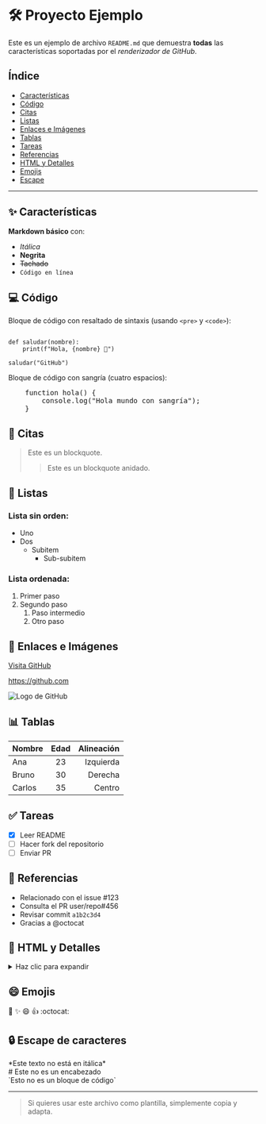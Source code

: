 # 🛠️ Proyecto Ejemplo

Este es un ejemplo de archivo `README.md` que demuestra **todas** las características soportadas por el _renderizador de GitHub_.

## Índice

- [Características](#características)
- [Código](#código)
- [Citas](#citas)
- [Listas](#listas)
- [Enlaces e Imágenes](#enlaces-e-imágenes)
- [Tablas](#tablas)
- [Tareas](#tareas)
- [Referencias](#referencias)
- [HTML y Detalles](#html-y-detalles)
- [Emojis](#emojis)
- [Escape](#escape)

---

## ✨ Características

**Markdown básico** con:

- *Itálica*
- **Negrita**
- ~~Tachado~~
- `Código en línea`

## 💻 Código

Bloque de código con resaltado de sintaxis (usando `<pre>` y `<code>`):

<pre><code class="language-python">
def saludar(nombre):
    print(f"Hola, {nombre} 👋")

saludar("GitHub")
</code></pre>

Bloque de código con sangría (cuatro espacios):

<pre>
    function hola() {
        console.log("Hola mundo con sangría");
    }
</pre>

## 💬 Citas

> Este es un blockquote.  
>> Este es un blockquote anidado.

## 📝 Listas

### Lista sin orden:
- Uno  
- Dos  
  - Subitem  
    - Sub-subitem  

### Lista ordenada:
1. Primer paso  
2. Segundo paso  
   1. Paso intermedio  
   2. Otro paso  

## 🔗 Enlaces e Imágenes

[Visita GitHub](https://github.com)

<https://github.com>

![Logo de GitHub](https://github.githubassets.com/images/modules/logos_page/GitHub-Mark.png)

## 📊 Tablas

| Nombre   | Edad | Alineación |
|:---------|:----:|-----------:|
| Ana      | 23   |     Izquierda |
| Bruno    | 30   |     Derecha   |
| Carlos   | 35   |     Centro    |

## ✅ Tareas

- [x] Leer README
- [ ] Hacer fork del repositorio
- [ ] Enviar PR

## 🔗 Referencias

- Relacionado con el issue #123  
- Consulta el PR user/repo#456  
- Revisar commit `a1b2c3d4`  
- Gracias a @octocat  

## 🧩 HTML y Detalles

<details>
<summary>Haz clic para expandir</summary>

Contenido oculto en un bloque `<details>`, útil para ocultar ejemplos, logs, etc.

</details>

## 😄 Emojis

:rocket: :sparkles: :smile: :+1: :octocat:

## 🔒 Escape de caracteres

\*Este texto no está en itálica\*  
\# Este no es un encabezado  
\`Esto no es un bloque de código\`

---

> Si quieres usar este archivo como plantilla, simplemente copia y adapta.

